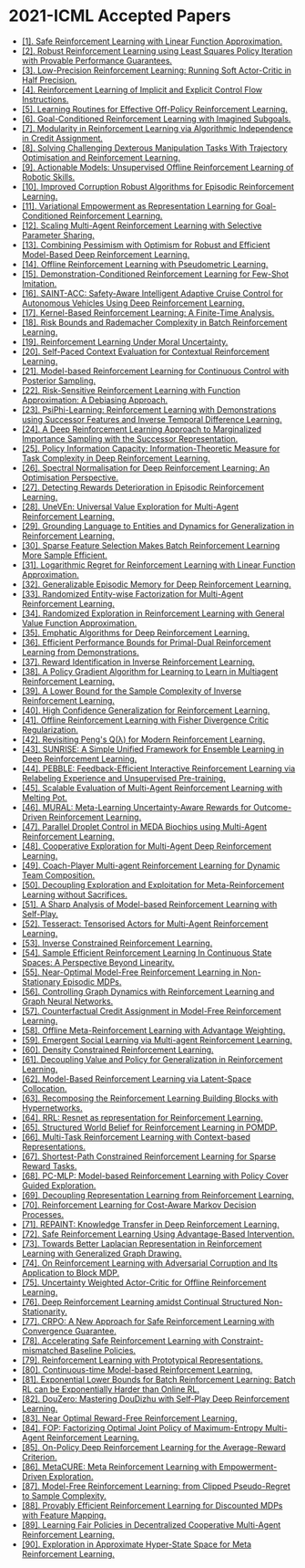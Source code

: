 # 2021-ICML Accepted Papers

 - [[1]. Safe Reinforcement Learning with Linear Function Approximation.](http://proceedings.mlr.press/v139/amani21a.html)
 - [[2]. Robust Reinforcement Learning using Least Squares Policy Iteration with Provable Performance Guarantees.](http://proceedings.mlr.press/v139/badrinath21a.html)
 - [[3]. Low-Precision Reinforcement Learning: Running Soft Actor-Critic in Half Precision.](http://proceedings.mlr.press/v139/bjorck21a.html)
 - [[4]. Reinforcement Learning of Implicit and Explicit Control Flow Instructions.](http://proceedings.mlr.press/v139/brooks21a.html)
 - [[5]. Learning Routines for Effective Off-Policy Reinforcement Learning.](http://proceedings.mlr.press/v139/cetin21a.html)
 - [[6]. Goal-Conditioned Reinforcement Learning with Imagined Subgoals.](http://proceedings.mlr.press/v139/chane-sane21a.html)
 - [[7]. Modularity in Reinforcement Learning via Algorithmic Independence in Credit Assignment.](http://proceedings.mlr.press/v139/chang21b.html)
 - [[8]. Solving Challenging Dexterous Manipulation Tasks With Trajectory Optimisation and Reinforcement Learning.](http://proceedings.mlr.press/v139/charlesworth21a.html)
 - [[9]. Actionable Models: Unsupervised Offline Reinforcement Learning of Robotic Skills.](http://proceedings.mlr.press/v139/chebotar21a.html)
 - [[10]. Improved Corruption Robust Algorithms for Episodic Reinforcement Learning.](http://proceedings.mlr.press/v139/chen21d.html)
 - [[11]. Variational Empowerment as Representation Learning for Goal-Conditioned Reinforcement Learning.](http://proceedings.mlr.press/v139/choi21b.html)
 - [[12]. Scaling Multi-Agent Reinforcement Learning with Selective Parameter Sharing.](http://proceedings.mlr.press/v139/christianos21a.html)
 - [[13]. Combining Pessimism with Optimism for Robust and Efficient Model-Based Deep Reinforcement Learning.](http://proceedings.mlr.press/v139/curi21a.html)
 - [[14]. Offline Reinforcement Learning with Pseudometric Learning.](http://proceedings.mlr.press/v139/dadashi21a.html)
 - [[15]. Demonstration-Conditioned Reinforcement Learning for Few-Shot Imitation.](http://proceedings.mlr.press/v139/dance21a.html)
 - [[16]. SAINT-ACC: Safety-Aware Intelligent Adaptive Cruise Control for Autonomous Vehicles Using Deep Reinforcement Learning.](http://proceedings.mlr.press/v139/das21a.html)
 - [[17]. Kernel-Based Reinforcement Learning: A Finite-Time Analysis.](http://proceedings.mlr.press/v139/domingues21a.html)
 - [[18]. Risk Bounds and Rademacher Complexity in Batch Reinforcement Learning.](http://proceedings.mlr.press/v139/duan21a.html)
 - [[19]. Reinforcement Learning Under Moral Uncertainty.](http://proceedings.mlr.press/v139/ecoffet21a.html)
 - [[20]. Self-Paced Context Evaluation for Contextual Reinforcement Learning.](http://proceedings.mlr.press/v139/eimer21a.html)
 - [[21]. Model-based Reinforcement Learning for Continuous Control with Posterior Sampling.](http://proceedings.mlr.press/v139/fan21b.html)
 - [[22]. Risk-Sensitive Reinforcement Learning with Function Approximation: A Debiasing Approach.](http://proceedings.mlr.press/v139/fei21a.html)
 - [[23]. PsiPhi-Learning: Reinforcement Learning with Demonstrations using Successor Features and Inverse Temporal Difference Learning.](http://proceedings.mlr.press/v139/filos21a.html)
 - [[24]. A Deep Reinforcement Learning Approach to Marginalized Importance Sampling with the Successor Representation.](http://proceedings.mlr.press/v139/fujimoto21a.html)
 - [[25]. Policy Information Capacity: Information-Theoretic Measure for Task Complexity in Deep Reinforcement Learning.](http://proceedings.mlr.press/v139/furuta21a.html)
 - [[26]. Spectral Normalisation for Deep Reinforcement Learning: An Optimisation Perspective.](http://proceedings.mlr.press/v139/gogianu21a.html)
 - [[27]. Detecting Rewards Deterioration in Episodic Reinforcement Learning.](http://proceedings.mlr.press/v139/greenberg21a.html)
 - [[28]. UneVEn: Universal Value Exploration for Multi-Agent Reinforcement Learning.](http://proceedings.mlr.press/v139/gupta21a.html)
 - [[29]. Grounding Language to Entities and Dynamics for Generalization in Reinforcement Learning.](http://proceedings.mlr.press/v139/hanjie21a.html)
 - [[30]. Sparse Feature Selection Makes Batch Reinforcement Learning More Sample Efficient.](http://proceedings.mlr.press/v139/hao21a.html)
 - [[31]. Logarithmic Regret for Reinforcement Learning with Linear Function Approximation.](http://proceedings.mlr.press/v139/he21c.html)
 - [[32]. Generalizable Episodic Memory for Deep Reinforcement Learning.](http://proceedings.mlr.press/v139/hu21d.html)
 - [[33]. Randomized Entity-wise Factorization for Multi-Agent Reinforcement Learning.](http://proceedings.mlr.press/v139/iqbal21a.html)
 - [[34]. Randomized Exploration in Reinforcement Learning with General Value Function Approximation.](http://proceedings.mlr.press/v139/ishfaq21a.html)
 - [[35]. Emphatic Algorithms for Deep Reinforcement Learning.](http://proceedings.mlr.press/v139/jiang21j.html)
 - [[36]. Efficient Performance Bounds for Primal-Dual Reinforcement Learning from Demonstrations.](http://proceedings.mlr.press/v139/kamoutsi21a.html)
 - [[37]. Reward Identification in Inverse Reinforcement Learning.](http://proceedings.mlr.press/v139/kim21c.html)
 - [[38]. A Policy Gradient Algorithm for Learning to Learn in Multiagent Reinforcement Learning.](http://proceedings.mlr.press/v139/kim21g.html)
 - [[39]. A Lower Bound for the Sample Complexity of Inverse Reinforcement Learning.](http://proceedings.mlr.press/v139/komanduru21a.html)
 - [[40]. High Confidence Generalization for Reinforcement Learning.](http://proceedings.mlr.press/v139/kostas21a.html)
 - [[41]. Offline Reinforcement Learning with Fisher Divergence Critic Regularization.](http://proceedings.mlr.press/v139/kostrikov21a.html)
 - [[42]. Revisiting Peng's Q(λ) for Modern Reinforcement Learning.](http://proceedings.mlr.press/v139/kozuno21a.html)
 - [[43]. SUNRISE: A Simple Unified Framework for Ensemble Learning in Deep Reinforcement Learning.](http://proceedings.mlr.press/v139/lee21g.html)
 - [[44]. PEBBLE: Feedback-Efficient Interactive Reinforcement Learning via Relabeling Experience and Unsupervised Pre-training.](http://proceedings.mlr.press/v139/lee21i.html)
 - [[45]. Scalable Evaluation of Multi-Agent Reinforcement Learning with Melting Pot.](http://proceedings.mlr.press/v139/leibo21a.html)
 - [[46]. MURAL: Meta-Learning Uncertainty-Aware Rewards for Outcome-Driven Reinforcement Learning.](http://proceedings.mlr.press/v139/li21g.html)
 - [[47]. Parallel Droplet Control in MEDA Biochips using Multi-Agent Reinforcement Learning.](http://proceedings.mlr.press/v139/liang21c.html)
 - [[48]. Cooperative Exploration for Multi-Agent Deep Reinforcement Learning.](http://proceedings.mlr.press/v139/liu21j.html)
 - [[49]. Coach-Player Multi-agent Reinforcement Learning for Dynamic Team Composition.](http://proceedings.mlr.press/v139/liu21m.html)
 - [[50]. Decoupling Exploration and Exploitation for Meta-Reinforcement Learning without Sacrifices.](http://proceedings.mlr.press/v139/liu21s.html)
 - [[51]. A Sharp Analysis of Model-based Reinforcement Learning with Self-Play.](http://proceedings.mlr.press/v139/liu21z.html)
 - [[52]. Tesseract: Tensorised Actors for Multi-Agent Reinforcement Learning.](http://proceedings.mlr.press/v139/mahajan21a.html)
 - [[53]. Inverse Constrained Reinforcement Learning.](http://proceedings.mlr.press/v139/malik21a.html)
 - [[54]. Sample Efficient Reinforcement Learning In Continuous State Spaces: A Perspective Beyond Linearity.](http://proceedings.mlr.press/v139/malik21c.html)
 - [[55]. Near-Optimal Model-Free Reinforcement Learning in Non-Stationary Episodic MDPs.](http://proceedings.mlr.press/v139/mao21b.html)
 - [[56]. Controlling Graph Dynamics with Reinforcement Learning and Graph Neural Networks.](http://proceedings.mlr.press/v139/meirom21a.html)
 - [[57]. Counterfactual Credit Assignment in Model-Free Reinforcement Learning.](http://proceedings.mlr.press/v139/mesnard21a.html)
 - [[58]. Offline Meta-Reinforcement Learning with Advantage Weighting.](http://proceedings.mlr.press/v139/mitchell21a.html)
 - [[59]. Emergent Social Learning via Multi-agent Reinforcement Learning.](http://proceedings.mlr.press/v139/ndousse21a.html)
 - [[60]. Density Constrained Reinforcement Learning.](http://proceedings.mlr.press/v139/qin21a.html)
 - [[61]. Decoupling Value and Policy for Generalization in Reinforcement Learning.](http://proceedings.mlr.press/v139/raileanu21a.html)
 - [[62]. Model-Based Reinforcement Learning via Latent-Space Collocation.](http://proceedings.mlr.press/v139/rybkin21b.html)
 - [[63]. Recomposing the Reinforcement Learning Building Blocks with Hypernetworks.](http://proceedings.mlr.press/v139/sarafian21a.html)
 - [[64]. RRL: Resnet as representation for Reinforcement Learning.](http://proceedings.mlr.press/v139/shah21a.html)
 - [[65]. Structured World Belief for Reinforcement Learning in POMDP.](http://proceedings.mlr.press/v139/singh21a.html)
 - [[66]. Multi-Task Reinforcement Learning with Context-based Representations.](http://proceedings.mlr.press/v139/sodhani21a.html)
 - [[67]. Shortest-Path Constrained Reinforcement Learning for Sparse Reward Tasks.](http://proceedings.mlr.press/v139/sohn21a.html)
 - [[68]. PC-MLP: Model-based Reinforcement Learning with Policy Cover Guided Exploration.](http://proceedings.mlr.press/v139/song21b.html)
 - [[69]. Decoupling Representation Learning from Reinforcement Learning.](http://proceedings.mlr.press/v139/stooke21a.html)
 - [[70]. Reinforcement Learning for Cost-Aware Markov Decision Processes.](http://proceedings.mlr.press/v139/suttle21a.html)
 - [[71]. REPAINT: Knowledge Transfer in Deep Reinforcement Learning.](http://proceedings.mlr.press/v139/tao21a.html)
 - [[72]. Safe Reinforcement Learning Using Advantage-Based Intervention.](http://proceedings.mlr.press/v139/wagener21a.html)
 - [[73]. Towards Better Laplacian Representation in Reinforcement Learning with Generalized Graph Drawing.](http://proceedings.mlr.press/v139/wang21ae.html)
 - [[74]. On Reinforcement Learning with Adversarial Corruption and Its Application to Block MDP.](http://proceedings.mlr.press/v139/wu21g.html)
 - [[75]. Uncertainty Weighted Actor-Critic for Offline Reinforcement Learning.](http://proceedings.mlr.press/v139/wu21i.html)
 - [[76]. Deep Reinforcement Learning amidst Continual Structured Non-Stationarity.](http://proceedings.mlr.press/v139/xie21c.html)
 - [[77]. CRPO: A New Approach for Safe Reinforcement Learning with Convergence Guarantee.](http://proceedings.mlr.press/v139/xu21a.html)
 - [[78]. Accelerating Safe Reinforcement Learning with Constraint-mismatched Baseline Policies.](http://proceedings.mlr.press/v139/yang21i.html)
 - [[79]. Reinforcement Learning with Prototypical Representations.](http://proceedings.mlr.press/v139/yarats21a.html)
 - [[80]. Continuous-time Model-based Reinforcement Learning.](http://proceedings.mlr.press/v139/yildiz21a.html)
 - [[81]. Exponential Lower Bounds for Batch Reinforcement Learning: Batch RL can be Exponentially Harder than Online RL.](http://proceedings.mlr.press/v139/zanette21a.html)
 - [[82]. DouZero: Mastering DouDizhu with Self-Play Deep Reinforcement Learning.](http://proceedings.mlr.press/v139/zha21a.html)
 - [[83]. Near Optimal Reward-Free Reinforcement Learning.](http://proceedings.mlr.press/v139/zhang21e.html)
 - [[84]. FOP: Factorizing Optimal Joint Policy of Maximum-Entropy Multi-Agent Reinforcement Learning.](http://proceedings.mlr.press/v139/zhang21m.html)
 - [[85]. On-Policy Deep Reinforcement Learning for the Average-Reward Criterion.](http://proceedings.mlr.press/v139/zhang21q.html)
 - [[86]. MetaCURE: Meta Reinforcement Learning with Empowerment-Driven Exploration.](http://proceedings.mlr.press/v139/zhang21w.html)
 - [[87]. Model-Free Reinforcement Learning: from Clipped Pseudo-Regret to Sample Complexity.](http://proceedings.mlr.press/v139/zhang21ab.html)
 - [[88]. Provably Efficient Reinforcement Learning for Discounted MDPs with Feature Mapping.](http://proceedings.mlr.press/v139/zhou21a.html)
 - [[89]. Learning Fair Policies in Decentralized Cooperative Multi-Agent Reinforcement Learning.](http://proceedings.mlr.press/v139/zimmer21a.html)
 - [[90]. Exploration in Approximate Hyper-State Space for Meta Reinforcement Learning.](http://proceedings.mlr.press/v139/zintgraf21a.html)
